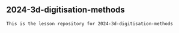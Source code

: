 ## 2024-3d-digitisation-methods

    This is the lesson repository for 2024-3d-digitisation-methods
